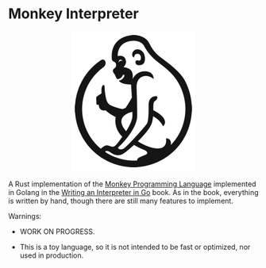 # Monkey Interpreter

<p align="center">
  <img src="https://github.com/CASALS-Joaquim/interpreter/raw/main/ressources/logo.png" alt="Monkey Programing Language logo"/>
</p>

A Rust implementation of the [Monkey Programming Language](https://monkeylang.org) implemented in Golang in the [Writing an Interpreter in Go](https://interpreterbook.com) book.
As in the book, everything is written by hand, though there are still many features to implement.

Warnings:

  - WORK ON PROGRESS.

  - This is a toy language, so it is not intended to be fast or optimized, nor used in production.
